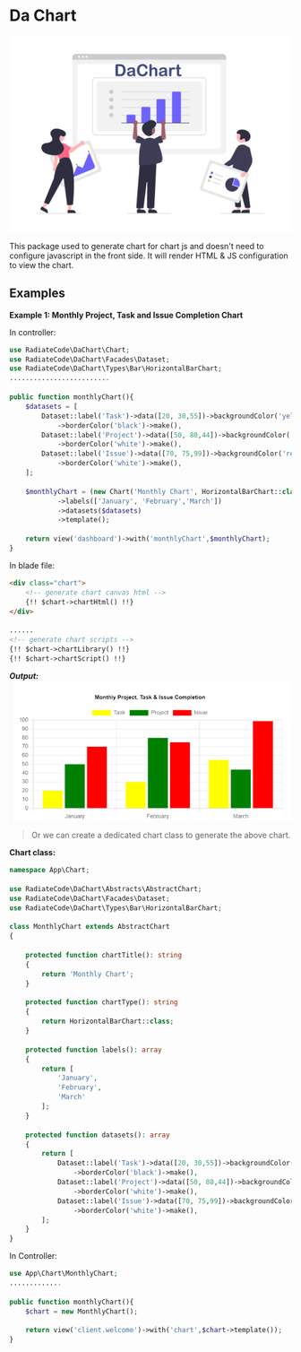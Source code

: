 # Da Chart
![Stats](img/da-chart.png)

This package used to generate chart for chart js and doesn't need to configure javascript in the front side.
It will render HTML & JS configuration to view the chart.

## Examples
**Example 1: Monthly Project, Task and Issue Completion Chart** 

In controller:
```php
use RadiateCode\DaChart\Chart;
use RadiateCode\DaChart\Facades\Dataset;
use RadiateCode\DaChart\Types\Bar\HorizontalBarChart;
.........................
    
public function monthlyChart(){
    $datasets = [
        Dataset::label('Task')->data([20, 30,55])->backgroundColor('yellow')
            ->borderColor('black')->make(),
        Dataset::label('Project')->data([50, 80,44])->backgroundColor('green')
            ->borderColor('white')->make(),
        Dataset::label('Issue')->data([70, 75,99])->backgroundColor('red')
            ->borderColor('white')->make(),
    ];

    $monthlyChart = (new Chart('Monthly Chart', HorizontalBarChart::class))
            ->labels(['January', 'February','March'])
            ->datasets($datasets)
            ->template();
    
    return view('dashboard')->with('monthlyChart',$monthlyChart);
}
```
In blade file:
```html
<div class="chart">
    <!-- generate chart canvas html -->
    {!! $chart->chartHtml() !!}
</div>

......
<!-- generate chart scripts -->
{!! $chart->chartLibrary() !!}
{!! $chart->chartScript() !!}
```
***Output:***
![Stats](img/example-1.png)
> Or we can create a dedicated chart class to generate the above chart.

**Chart class:**
```php
namespace App\Chart;

use RadiateCode\DaChart\Abstracts\AbstractChart;
use RadiateCode\DaChart\Facades\Dataset;
use RadiateCode\DaChart\Types\Bar\HorizontalBarChart;

class MonthlyChart extends AbstractChart
{

    protected function chartTitle(): string
    {
        return 'Monthly Chart';
    }

    protected function chartType(): string
    {
        return HorizontalBarChart::class;
    }

    protected function labels(): array
    {
        return [
            'January',
            'February',
            'March'
        ];
    }

    protected function datasets(): array
    {
        return [
            Dataset::label('Task')->data([20, 30,55])->backgroundColor('yellow')
                ->borderColor('black')->make(),
            Dataset::label('Project')->data([50, 80,44])->backgroundColor('green')
                ->borderColor('white')->make(),
            Dataset::label('Issue')->data([70, 75,99])->backgroundColor('red')
                ->borderColor('white')->make(),
        ];
    }
}
```
In Controller:
```php
use App\Chart\MonthlyChart;
.............

public function monthlyChart(){
    $chart = new MonthlyChart();

    return view('client.welcome')->with('chart',$chart->template());
}
```